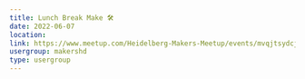 ```yaml
---
title: Lunch Break Make 🛠️
date: 2022-06-07
location: 
link: https://www.meetup.com/Heidelberg-Makers-Meetup/events/mvqjtsydcjbkb/
usergroup: makershd
type: usergroup
---
```

